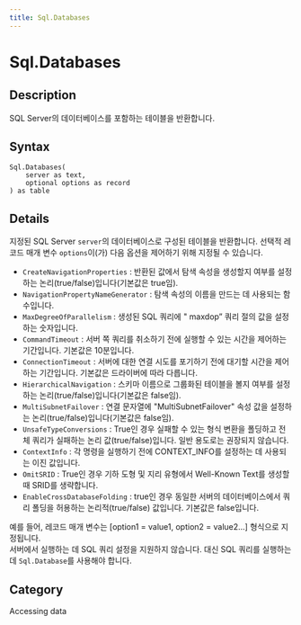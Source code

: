 ```yaml
---
title: Sql.Databases
---
```


# Sql.Databases


## Description

SQL Server의 데이터베이스를 포함하는 테이블을 반환합니다.


## Syntax

```powerquery
Sql.Databases(
    server as text,
    optional options as record
) as table
```


## Details

지정된 SQL Server <code>server</code>의 데이터베이스로 구성된 테이블을 반환합니다. 선택적 레코드 매개 변수 <code>options</code>이(가) 다음 옵션을 제어하기 위해 지정될 수 있습니다.    <ul><li><code>CreateNavigationProperties</code> : 반환된 값에서 탐색 속성을 생성할지 여부를 설정하는 논리(true/false)입니다(기본값은 true임).</li><li><code>NavigationPropertyNameGenerator</code> : 탐색 속성의 이름을 만드는 데 사용되는 함수입니다.</li><li><code>MaxDegreeOfParallelism</code> : 생성된 SQL 쿼리에 &quot; maxdop” 쿼리 절의 값을 설정하는 숫자입니다.</li><li><code>CommandTimeout</code> : 서버 쪽 쿼리를 취소하기 전에 실행할 수 있는 시간을 제어하는 기간입니다. 기본값은 10분입니다.</li><li><code>ConnectionTimeout</code> : 서버에 대한 연결 시도를 포기하기 전에 대기할 시간을 제어하는 기간입니다. 기본값은 드라이버에 따라 다릅니다.</li><li><code>HierarchicalNavigation</code> : 스키마 이름으로 그룹화된 테이블을 볼지 여부를 설정하는 논리(true/false)입니다(기본값은 false임).</li><li><code>MultiSubnetFailover</code> : 연결 문자열에 &quot;MultiSubnetFailover&quot; 속성 값을 설정하는 논리(true/false)입니다(기본값은 false임).</li><li><code>UnsafeTypeConversions</code> : True인 경우 실패할 수 있는 형식 변환을 폴딩하고 전체 쿼리가 실패하는 논리 값(true/false)입니다. 일반 용도로는 권장되지 않습니다.</li><li><code>ContextInfo</code> : 각 명령을 실행하기 전에 CONTEXT_INFO를 설정하는 데 사용되는 이진 값입니다.</li><li><code>OmitSRID</code> : True인 경우 기하 도형 및 지리 유형에서 Well-Known Text를 생성할 때 SRID를 생략합니다.</li><li><code>EnableCrossDatabaseFolding</code> : true인 경우 동일한 서버의 데이터베이스에서 쿼리 폴딩을 허용하는 논리적(true/false) 값입니다. 기본값은 false입니다.</li></ul>    예를 들어, 레코드 매개 변수는 [option1 = value1, option2 = value2...] 형식으로 지정됩니다.    <br />    서버에서 실행하는 데 SQL 쿼리 설정을 지원하지 않습니다. 대신 SQL 쿼리를 실행하는 데 <code>Sql.Database</code>를 사용해야 합니다.    



## Category
Accessing data
